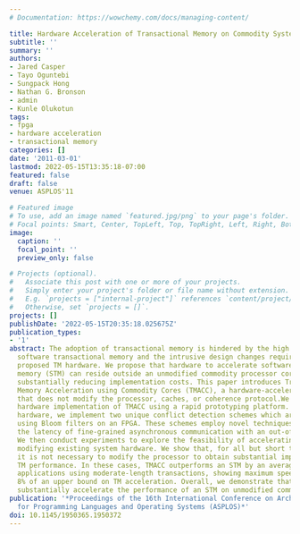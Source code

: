 ```yaml
---
# Documentation: https://wowchemy.com/docs/managing-content/

title: Hardware Acceleration of Transactional Memory on Commodity Systems
subtitle: ''
summary: ''
authors:
- Jared Casper
- Tayo Oguntebi
- Sungpack Hong
- Nathan G. Bronson
- admin
- Kunle Olukotun
tags:
- fpga
- hardware acceleration
- transactional memory
categories: []
date: '2011-03-01'
lastmod: 2022-05-15T13:35:18-07:00
featured: false
draft: false
venue: ASPLOS'11

# Featured image
# To use, add an image named `featured.jpg/png` to your page's folder.
# Focal points: Smart, Center, TopLeft, Top, TopRight, Left, Right, BottomLeft, Bottom, BottomRight.
image:
  caption: ''
  focal_point: ''
  preview_only: false

# Projects (optional).
#   Associate this post with one or more of your projects.
#   Simply enter your project's folder or file name without extension.
#   E.g. `projects = ["internal-project"]` references `content/project/deep-learning/index.md`.
#   Otherwise, set `projects = []`.
projects: []
publishDate: '2022-05-15T20:35:18.025675Z'
publication_types:
- '1'
abstract: The adoption of transactional memory is hindered by the high overhead of
  software transactional memory and the intrusive design changes required by previously
  proposed TM hardware. We propose that hardware to accelerate software transactional
  memory (STM) can reside outside an unmodified commodity processor core, thereby
  substantially reducing implementation costs. This paper introduces Transactional
  Memory Acceleration using Commodity Cores (TMACC), a hardware-accelerated TM system
  that does not modify the processor, caches, or coherence protocol.We present a complete
  hardware implementation of TMACC using a rapid prototyping platform. Using this
  hardware, we implement two unique conflict detection schemes which are accelerated
  using Bloom filters on an FPGA. These schemes employ novel techniques for tolerating
  the latency of fine-grained asynchronous communication with an out-of-core accelerator.
  We then conduct experiments to explore the feasibility of accelerating TM without
  modifying existing system hardware. We show that, for all but short transactions,
  it is not necessary to modify the processor to obtain substantial improvement in
  TM performance. In these cases, TMACC outperforms an STM by an average of 69% in
  applications using moderate-length transactions, showing maximum speedup within
  8% of an upper bound on TM acceleration. Overall, we demonstrate that hardware can
  substantially accelerate the performance of an STM on unmodified commodity processors.
publication: '*Proceedings of the 16th International Conference on Architectural Support
  for Programming Languages and Operating Systems (ASPLOS)*'
doi: 10.1145/1950365.1950372
---
```

